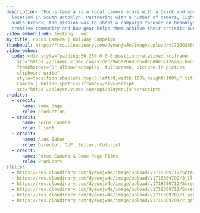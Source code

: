 ```yaml
---
description: "Focus Camera is a local camera store with a brick and mortar
  location in South Brooklyn. Partnering with a number of camera, lighting, and
  audio brands, the mission was to shoot a campaign focused on Brooklyn's
  creative community and how gear helps them achieve their artistic pursuits. "
video_embed_link: testing...wet
my_title: Focus Camera | Holiday Campaign
thumbnail: https://res.cloudinary.com/dyewnjw4e/image/upload/v1718830863/thumb_uc95rc.jpg
video_embed:
  code: <div style="padding:56.25% 0 0 0;position:relative;"><iframe
    src="https://player.vimeo.com/video/945826603?h=01680e5412&amp;badge=0&amp;autopause=0&amp;player_id=0&amp;app_id=58479"
    frameborder="0" allow="autoplay; fullscreen; picture-in-picture;
    clipboard-write"
    style="position:absolute;top:0;left:0;width:100%;height:100%;" title="Focus
    Camera | Online Spot"></iframe></div><script
    src="https://player.vimeo.com/api/player.js"></script>
credits:
  - credit:
      name: same page
      role: production
  - credit:
      name: Focus Camera
      role: Client
  - credit:
      name: Alex Eaker
      role: Director, DoP, Editor, Colorist
  - credit:
      name: Focus Camera & Same Page Films
      role: Producers
stills:
  - https://res.cloudinary.com/dyewnjw4e/image/upload/v1718309712/Screenshot_2024-06-07_at_9.42.48_AM_s1ssmz.png
  - https://res.cloudinary.com/dyewnjw4e/image/upload/v1718309702/3_ilff1i.jpg
  - https://res.cloudinary.com/dyewnjw4e/image/upload/v1718309712/Screenshot_2024-06-07_at_9.43.36_AM_dbo8t6.png
  - https://res.cloudinary.com/dyewnjw4e/image/upload/v1718309711/Screenshot_2024-06-07_at_9.44.21_AM_uhsdgs.png
  - https://res.cloudinary.com/dyewnjw4e/image/upload/v1718309707/1_pzb1b7.jpg
  - https://res.cloudinary.com/dyewnjw4e/image/upload/v1718309704/2_qrskc9.jpg
---
```

